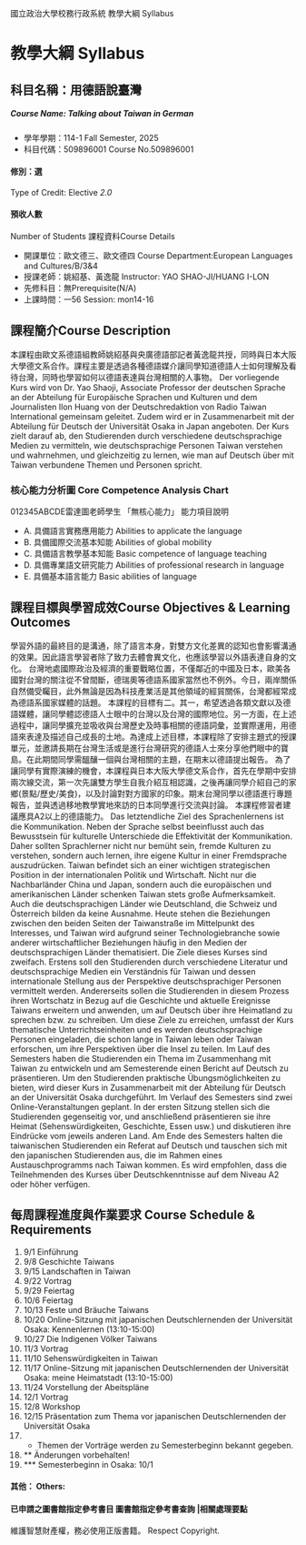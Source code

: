 國立政治大學校務行政系統 教學大綱 Syllabus
# 教學大綱 Syllabus
##  科目名稱：用德語說臺灣
#####  Course Name: Talking about Taiwan in German
  * 學年學期：114-1 Fall Semester, 2025 
  * 科目代碼：509896001 Course No.509896001
#### 修別：選
Type of Credit: Elective 
_2.0_
#### 預收人數
Number of Students
課程資料Course Details
  * 開課單位：歐文德三、歐文德四 Course Department:European Languages and Cultures/B/3&4 
  * 授課老師：姚紹基、黃逸龍 Instructor: YAO SHAO-JI/HUANG I-LON 
  * 先修科目：無Prerequisite(N/A)
  * 上課時間：一56 Session: mon14-16
##  課程簡介Course Description
本課程由歐文系德語組教師姚紹基與央廣德語部記者黃逸龍共授，同時與日本大阪大學德文系合作。課程主要是透過各種德語媒介讓同學知道德語人士如何理解及看待台灣，同時也學習如何以德語表達與台灣相關的人事物。
Der vorliegende Kurs wird von Dr. Yao Shaoji, Associate Professor der deutschen Sprache an der Abteilung für Europäische Sprachen und Kulturen und dem Journalisten Ilon Huang von der Deutschredaktion von Radio Taiwan International gemeinsam geleitet. Zudem wird er in Zusammenarbeit mit der Abteilung für Deutsch der Universität Osaka in Japan angeboten. Der Kurs zielt darauf ab, den Studierenden durch verschiedene deutschsprachige Medien zu vermitteln, wie deutschsprachige Personen Taiwan verstehen und wahrnehmen, und gleichzeitig zu lernen, wie man auf Deutsch über mit Taiwan verbundene Themen und Personen spricht.
###  核心能力分析圖 Core Competence Analysis Chart
012345ABCDE雷達圖老師學生
「無核心能力」 
能力項目說明
  * A. 具備語言實務應用能力 Abilities to applicate the language
  * B. 具備國際交流基本知能 Abilities of global mobility
  * C. 具備語言教學基本知能 Basic competence of language teaching
  * D. 具備專業語文研究能力 Abilities of professional research in language
  * E. 具備基本語言能力 Basic abilities of language
##  課程目標與學習成效Course Objectives & Learning Outcomes 
學習外語的最終目的是溝通，除了語言本身，對雙方文化差異的認知也會影響溝通的效果。因此語言學習者除了致力去體會異文化，也應該學習以外語表達自身的文化。
台灣地處國際政治及經濟的重要戰略位置，不僅鄰近的中國及日本，歐美各國對台灣的關注從不曾間斷，德瑞奧等德語系國家當然也不例外。今日，兩岸關係自然備受矚目，此外無論是因為科技產業活是其他領域的經貿關係，台灣都經常成為德語系國家媒體的話題。
本課程的目標有二。其一，希望透過各類文獻以及德語媒體，讓同學體認德語人士眼中的台灣以及台灣的國際地位。另一方面，在上述過程中，讓同學擴充並吸收與台灣歷史及時事相關的德語詞彙，並實際運用，用德語來表達及描述自己成長的土地。為達成上述目標，本課程除了安排主題式的授課單元，並邀請長期在台灣生活或是進行台灣研究的德語人士來分享他們眼中的寶島。在此期間同學需醞釀一個與台灣相關的主題，在期末以德語提出報告。
為了讓同學有實際演練的機會，本課程與日本大阪大學德文系合作，首先在學期中安排兩次線交流，第一次先讓雙方學生自我介紹互相認識，之後再讓同學介紹自己的家鄉(景點/歷史/美食)，以及討論對對方國家的印象。期末台灣同學以德語進行專題報告，並與透過移地教學實地來訪的日本同學進行交流與討論。
本課程修習者建議應具A2以上的德語能力。
Das letztendliche Ziel des Sprachenlernens ist die Kommunikation. Neben der Sprache selbst beeinflusst auch das Bewusstsein für kulturelle Unterschiede die Effektivität der Kommunikation. Daher sollten Sprachlerner nicht nur bemüht sein, fremde Kulturen zu verstehen, sondern auch lernen, ihre eigene Kultur in einer Fremdsprache auszudrücken.
Taiwan befindet sich an einer wichtigen strategischen Position in der internationalen Politik und Wirtschaft. Nicht nur die Nachbarländer China und Japan, sondern auch die europäischen und amerikanischen Länder schenken Taiwan stets große Aufmerksamkeit. Auch die deutschsprachigen Länder wie Deutschland, die Schweiz und Österreich bilden da keine Ausnahme. Heute stehen die Beziehungen zwischen den beiden Seiten der Taiwanstraße im Mittelpunkt des Interesses, und Taiwan wird aufgrund seiner Technologiebranche sowie anderer wirtschaftlicher Beziehungen häufig in den Medien der deutschsprachigen Länder thematisiert.
Die Ziele dieses Kurses sind zweifach. Erstens soll den Studierenden durch verschiedene Literatur und deutschsprachige Medien ein Verständnis für Taiwan und dessen internationale Stellung aus der Perspektive deutschsprachiger Personen vermittelt werden. Andererseits sollen die Studierenden in diesem Prozess ihren Wortschatz in Bezug auf die Geschichte und aktuelle Ereignisse Taiwans erweitern und anwenden, um auf Deutsch über ihre Heimatland zu sprechen bzw. zu schreiben. Um diese Ziele zu erreichen, umfasst der Kurs thematische Unterrichtseinheiten und es werden deutschsprachige Personen eingeladen, die schon lange in Taiwan leben oder Taiwan erforschen, um ihre Perspektiven über die Insel zu teilen. Im Lauf des Semesters haben die Studierenden ein Thema im Zusammenhang mit Taiwan zu entwickeln und am Semesterende einen Bericht auf Deutsch zu präsentieren.
Um den Studierenden praktische Übungsmöglichkeiten zu bieten, wird dieser Kurs in Zusammenarbeit mit der Abteilung für Deutsch an der Universität Osaka durchgeführt. Im Verlauf des Semesters sind zwei Online-Veranstaltungen geplant. In der ersten Sitzung stellen sich die Studierenden gegenseitig vor, und anschließend präsentieren sie ihre Heimat (Sehenswürdigkeiten, Geschichte, Essen usw.) und diskutieren ihre Eindrücke vom jeweils anderen Land. Am Ende des Semesters halten die taiwanischen Studierenden ein Referat auf Deutsch und tauschen sich mit den japanischen Studierenden aus, die im Rahmen eines Austauschprogramms nach Taiwan kommen.
Es wird empfohlen, dass die Teilnehmenden des Kurses über Deutschkenntnisse auf dem Niveau A2 oder höher verfügen.
##  每周課程進度與作業要求 Course Schedule & Requirements
  1. 9/1 Einführung
  2. 9/8 Geschichte Taiwans
  3. 9/15 Landschaften in Taiwan
  4. 9/22 Vortrag
  5. 9/29 Feiertag
  6. 10/6 Feiertag
  7. 10/13 Feste und Bräuche Taiwans
  8. 10/20 Online-Sitzung mit japanischen Deutschlernenden der Universität Osaka: Kennenlernen (13:10-15:00)
  9. 10/27 Die Indigenen Völker Taiwans
  10. 11/3 Vortrag
  11. 11/10 Sehenswürdigkeiten in Taiwan
  12. 11/17 Online-Sitzung mit japanischen Deutschlernenden der Universität Osaka: meine Heimatstadt (13:10-15:00)
  13. 11/24 Vorstellung der Abeitspläne
  14. 12/1 Vortrag
  15. 12/8 Workshop
  16. 12/15 Präsentation zum Thema vor japanischen Deutschlernenden der Universität Osaka
  1. * Themen der Vorträge werden zu Semesterbeginn bekannt gegeben. 
  2. ** Änderungen vorbehalten! 
  3. *** Semesterbeginn in Osaka: 10/1
####  其他： Others:
####  已申請之圖書館指定參考書目  圖書館指定參考書查詢 |相關處理要點
維護智慧財產權，務必使用正版書籍。 Respect Copyright.